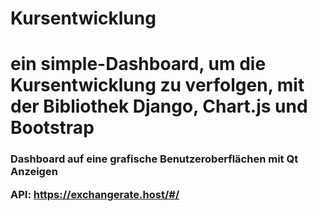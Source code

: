 # Kursentwicklung

<h1>ein simple-Dashboard, um die Kursentwicklung  zu verfolgen, mit der Bibliothek Django,  Chart.js und Bootstrap</h1>
<h3> Dashboard auf eine grafische Benutzeroberflächen mit Qt Anzeigen</3>

API:   https://exchangerate.host/#/
